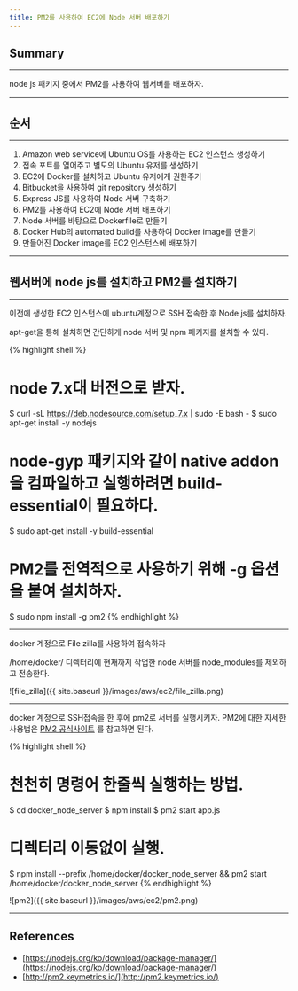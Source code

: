```yaml
---
title: PM2를 사용하여 EC2에 Node 서버 배포하기
---
```


## Summary
---------------------
 node js 패키지 중에서 PM2를 사용하여 웹서버를 배포하자.

---------------------

## 순서
---------------------
1. Amazon web service에 Ubuntu OS를 사용하는 EC2 인스턴스 생성하기
1. 접속 포트를 열어주고 별도의 Ubuntu 유저를 생성하기
1. EC2에 Docker를 설치하고 Ubuntu 유저에게 권한주기
1. Bitbucket을 사용하여 git repository 생성하기
1. Express JS를 사용하여 Node 서버 구축하기
1. PM2를 사용하여 EC2에 Node 서버 배포하기
1. Node 서버를 바탕으로 Dockerfile로 만들기
1. Docker Hub의 automated build를 사용하여 Docker image를 만들기
1. 만들어진 Docker image를 EC2 인스턴스에 배포하기

---------------------

## 웹서버에 node js를 설치하고 PM2를 설치하기
---------------------

이전에 생성한 EC2 인스턴스에 ubuntu계정으로 SSH 접속한 후 Node js를 설치하자.

apt-get을 통해 설치하면 간단하게 node 서버 및 npm 패키지를 설치할 수 있다.

{% highlight shell %}
# node 7.x대 버전으로 받자.
$ curl -sL https://deb.nodesource.com/setup_7.x | sudo -E bash -
$ sudo apt-get install -y nodejs

# node-gyp 패키지와 같이 native addon을 컴파일하고 실행하려면 build-essential이 필요하다.
$ sudo apt-get install -y build-essential

# PM2를 전역적으로 사용하기 위해 -g 옵션을 붙여 설치하자.
$ sudo npm install -g pm2
{% endhighlight %}


---------------------


 docker 계정으로 File zilla를 사용하여 접속하자

/home/docker/ 디렉터리에 현재까지 작업한 node 서버를 node_modules를 제외하고 전송한다.

![file_zilla]({{ site.baseurl }}/images/aws/ec2/file_zilla.png)

---------------------

 docker 계정으로 SSH접속을 한 후에 pm2로 서버를 실행시키자. PM2에 대한 자세한 사용법은 [PM2 공식사이트](http://pm2.keymetrics.io/) 를 참고하면 된다.

{% highlight shell %}
# 천천히 명령어 한줄씩 실행하는 방법.
$ cd docker_node_server
$ npm install
$ pm2 start app.js

# 디렉터리 이동없이 실행.
$ npm install --prefix /home/docker/docker_node_server && pm2 start /home/docker/docker_node_server
{% endhighlight %}

![pm2]({{ site.baseurl }}/images/aws/ec2/pm2.png)

---------------------




## References
- [https://nodejs.org/ko/download/package-manager/](https://nodejs.org/ko/download/package-manager/)
- [http://pm2.keymetrics.io/](http://pm2.keymetrics.io/)


<!--- [https://www.docker.com/what-docker](https://www.docker.com/what-docker)
- [http://pyrasis.com/Docker/Docker-HOWTO](http://pyrasis.com/Docker/Docker-HOWTO)
- [https://www.slideshare.net/pyrasis/docker-docker-38286477](https://www.slideshare.net/pyrasis/docker-docker-38286477)
- [https://subicura.com/2017/01/19/docker-guide-for-beginners-1.html](https://subicura.com/2017/01/19/docker-guide-for-beginners-1.html)
- [https://docs.docker.com/engine/installation/linux/ubuntu/](https://docs.docker.com/engine/installation/linux/ubuntu/)
- [https://www.digitalocean.com/community/tutorials/how-to-install-and-use-docker-on-ubuntu-16-04](https://www.digitalocean.com/community/tutorials/how-to-install-and-use-docker-on-ubuntu-16-04)-->

<!--
# Samples

# Heading 1

## Heading 2

### Heading 3

#### Heading 4

##### Heading 5

###### Heading 6

### Body text

**Lorem ipsum dolor sit amet**, consectetur adipiscing elit. Quisque tempus nunc diam, non dignissim risus tincidunt a. Curabitur consequat justo vitae ipsum accumsan tempor. Quisque rhoncus eleifend ante vitae ultricies. Pellentesque suscipit nisl ut metus tincidunt, vulputate sodales dui commodo. Sed eget sapien varius, lacinia lectus nec, tempor dolor. Pellentesque sed mattis magna. Curabitur ut tristique turpis. Morbi sagittis dolor suscipit urna placerat, consectetur venenatis sapien viverra. Mauris vitae felis et sem venenatis cursus.


![Image]({{ site.baseurl }}/images/test.png)


Donec ornare turpis non ullamcorper pulvinar. *Integer ut mauris vehicula mauris posuere adipiscing.* Phasellus dictum cursus convallis. Sed dapibus laoreet porttitor.

### Blockquotes

> Fusce non eleifend nisi. Donec pharetra sed ipsum sit amet sollicitudin. Duis dolor ante, gravida varius neque eget, semper commodo libero. In euismod tempor lobortis. Nulla eget lectus nec enim mattis aliquet a sit amet est.

## List Types

### Lists

1. Item One
   1. sub one
   2. sub two
   3. sub three
2. Item Two

* Uno
* Dos
* Tres


## Table

| Tables        | Are           | Cool  |
| ------------- |:-------------:| -----:|
| col 3 is      | right-aligned | $1600 |
| col 2 is      | centered      |   $12 |
| zebra stripes | are neat      |    $1 |


## Code

{% highlight python %}
class node:
    def __init__(self, data, next=None):
        self.data = data
        self.next = next
{% endhighlight %}-->
